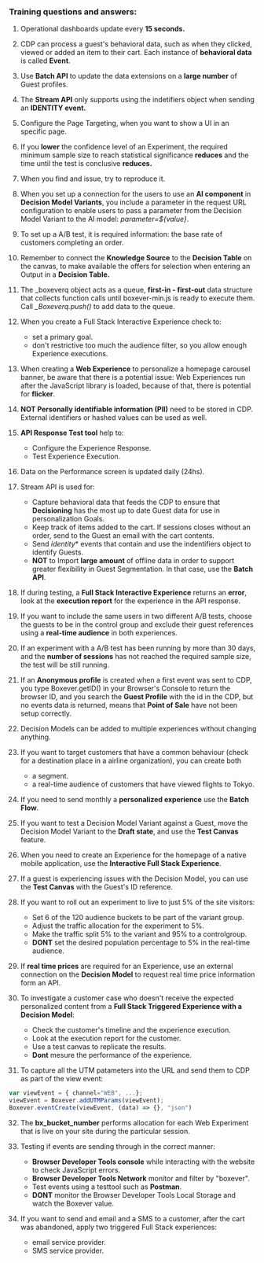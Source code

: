 ### Training questions and answers:

1. Operational dashboards update every **15 seconds.**

2. CDP can process a guest's behavioral data, such as when they clicked, viewed or added an item to their cart. Each instance of **behavioral data** is called **Event**.

3. Use **Batch API** to update the data extensions on a **large number** of Guest profiles.

4. The **Stream API** only supports using the indetifiers object when sending an **IDENTITY event.**

5. Configure the Page Targeting, when you want to show a UI in an specific page.

6. If you **lower** the confidence level of an Experiment, the required minimum sample size to reach statistical significance **reduces** and the time until the test is conclusive **reduces.**

7. When you find and issue, try to reproduce it.

8. When you set up a connection for the users to use an **AI component** in **Decision Model Variants**, you include a parameter in the request URL configuration to enable users to pass a parameter from the Decision Model Variant to the AI model: *parameter=${value}*.

9. To set up a A/B test, it is required information: the base rate of customers completing an order.

10. Remember to connect the **Knowledge Source** to the **Decision Table** on the canvas, to make available the offers for selection when entering an Output in a **Decision Table.**

11. The _boxeverq object acts as a queue, **first-in - first-out** data structure that collects function calls until boxever-min.js is ready to execute them. Call *_Boxeverq.push()* to add data to the queue.

12. When you create a Full Stack Interactive Experience check to:
    - set a primary goal.
    - don't restrictive too much the audience filter, so you allow enough Experience executions.

13. When creating a **Web Experience** to personalize a homepage carousel banner, be aware that there is a potential issue: Web Experiences run after the JavaScript library is loaded, because of that, there is potential for **flicker**.

14. **NOT Personally identifiable information (PII)** need to be stored in CDP. External identifiers or hashed values can be used as well.

15. **API Response Test tool** help to:
    - Configure the Experience Response.
    - Test Experience Execution.

16. Data on the Performance screen is updated daily (24hs).

17. Stream API is used for:
    - Capture behavioral data that feeds the CDP to ensure that **Decisioning** has the most up to date Guest data for use in personalization Goals.
    - Keep track of items added to the cart. If sessions closes without an order, send to the Guest an email with the cart contents.
    - Send *identity** events that contain and use the indentifiers object to identify Guests.
    - **NOT** to Import **large amount** of offline data in order to support greater flexibility in Guest Segmentation. In that case, use the **Batch API**.

18. If during testing, a **Full Stack Interactive Experience** returns an **error**, look at the **execution report** for the experience in the API response.

19. If you want to include the same users in two different A/B tests, choose the guests to be in the control group and exclude their guest references using a **real-time audience** in both experiences.

20. If an experiment with a A/B test has been running by more than 30 days, and the **number of sessions** has not reached the required sample size, the test will be still running.

21. If an **Anonymous profile** is created when a first event was sent to CDP, you type Boxever.getID() in your Browser's Console to return the browser ID, and you search the **Guest Profile** with the id in the CDP, but no events data is returned, means that **Point of Sale** have not been setup correctly.

22. Decision Models can be added to multiple experiences without changing anything.

23. If you want to target customers that have a common behaviour (check for a destination place in a airline organization), you can create both
    - a segment.
    - a real-time audience of customers that have viewed flights to Tokyo.

24. If you need to send monthly a **personalized experience** use the **Batch Flow**.

25. If you want to test a Decision Model Variant against a Guest, move the Decision Model Variant to the **Draft state**, and use the **Test Canvas** feature.

26. When you need to create an Experience for the homepage of a native mobile application, use the **Interactive Full Stack Experience**.

27. If a guest is experiencing issues with the Decision Model, you can use the **Test Canvas** with the Guest's ID reference.

28. If you want to roll out an experiment to live to just 5% of the site visitors:
    - Set 6 of the 120 audience buckets to be part of the variant group.
    - Adjust the traffic allocation for the experiment to 5%.
    - Make the traffic split 5% to the variant and 95% to a controlgroup.
    - **DONT** set the desired population percentage to 5% in the real-time audience.

29. If **real time prices** are required for an Experience, use an external connection on the **Decision Model** to request real time price information form an API.

30. To investigate a customer case who doesn't receive the expected personalized content from a **Full Stack Triggered Experience with a Decision Model**:
    - Check the customer's timeline and the experience execution.
    - Look at the execution report for the customer.
    - Use a test canvas to replicate the results.
    - **Dont** mesure the performance of the experience.

31. To capture all the UTM patameters into the URL and send them to CDP as part of the view event:
```js
var viewEvent = { channel="WEB", ...};
viewEvent = Boxever.addUTMParams(viewEvent);
Boxever.eventCreate(viewEvent, (data) => {}, "json")
```

32. The **bx_bucket_number** performs allocation for each Web Experiment that is live on your site during the particular session.

33. Testing if events are sending through in the correct manner:
    - **Browser Developer Tools console** while interacting with the website to check JavaScript errors.
    - **Browser Developer Tools Network** monitor and filter by "boxever".
    - Test events using a testtool such as **Postman**.
    - **DONT** monitor the Browser Developer Tools Local Storage and watch the Boxever value.

34. If you want to send and email and a SMS to a customer, after the cart was abandoned, apply two triggered Full Stack experiences:
    - email service provider.
    - SMS service provider.